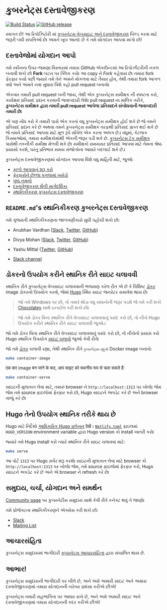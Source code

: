 # કુબરનેટ્સ દસ્તાવેજીકરણ

[![Build Status](https://api.travis-ci.org/kubernetes/website.svg?branch=master)](https://travis-ci.org/kubernetes/website)
[![GitHub release](https://img.shields.io/github/release/kubernetes/website.svg)](https://github.com/kubernetes/website/releases/latest)

સ્વાગત છે! આ રિપોઝિટોરી માં [કુબરનેટ્સ વેબસાઇટ અને દસ્તાવેજીકરણ](https://kubernetes.io/) બિલ્ડ કરવા માટે જરૂરી બધી સંપત્તિઓ છે। અમને ખૂબ આનંદ છે કે તમે યોગદાન આપવા માંગો છો!

## દસ્તાવેજોમાં યોગદાન આપો

તમે સ્ક્રીનના ઉપર-જમણા વિસ્તારમાં તમારા GitHub એકાઉન્ટમાં આ રિપોઝીટરીની નકલ બનાવી શકો છો **Fork** બટન પર ક્લિક કરો। આ copy ને *Fork* કહેવાય છે। તમારા fork ફેરફાર કર્યા પછી જ્યારે તમે તેને અમને મોકલવા માટે તૈયાર હોવ, તેથી તમારા fork આગળ વધો અને અમને નવા સુધારા વિશે કહો pull request બનાવો।

એકવાર તમારી pull request બની જાય, તેથી એક કુબરનેટ્સ સમીક્ષક ની સ્પષ્ટતા કરો, કાર્યક્ષમ પ્રતિસાદ પ્રદાન કરવાની જવાબદારી લેશે। pull request ના માલિક તરીકે, **કુબરનેટસ સમીક્ષક દ્વારા તમારી pull request આપેલા પ્રતિસાદને સંબોધવાની જવાબદારી તમારી છે।**

એ પણ નોંધ કરો કે તમારી પાસે એક કરતાં વધુ કુબરનેટ્સ સમીક્ષક હોઈ શકે છે જે તમને પ્રતિસાદ પ્રદાન કરે છે અથવા તમને કુબરનેટ્સ સમીક્ષક તરફથી પ્રતિસાદ પ્રાપ્ત થઈ શકે છે જે તમને પ્રતિસાદ આપવા માટે મૂળ રૂપે સોંપેલ એક કરતા અલગ છે.। વધુમાં, કેટલાક કિસ્સાઓમાં, તમારા સમીક્ષકોમાંથી એકની જરૂર પડી શકે છે. [કુબરનેટ્સ ટેક સમીક્ષક](https://github.com/kubernetes/website/wiki/Tech-reviewers) પાસેથી તકનીકી સમીક્ષા મેળવી શકે છે। સમીક્ષકો સમયસર પ્રતિસાદ આપવા માટે તેમના શ્રેષ્ઠ પ્રયાસો કરશે, પરંતુ પ્રતિભાવ સમય સંજોગોના આધારે બદલાઈ શકે છે.।

કુબરનેટ્સ દસ્તાવેજીકરણમાં યોગદાન આપવા વિશે વધુ માહિતી માટે, જુઓ:

* [ફાળો આપવાનું શરૂ કરો](https://kubernetes.io/docs/contribute/start/)
* [ફેરફારોને છેલ્લા પગલામાં ખસેડો](http://kubernetes.io/docs/contribute/intermediate#view-your-changes-locally)
* [પૃષ્ઠ નમૂનો](https://kubernetes.io/docs/contribute/style/page-content-types/)
* [દસ્તાવેજીકરણ શૈલી માર્ગદર્શિકા](http://kubernetes.io/docs/contribute/style/style-guide/)
* [સ્થાનિકીકરણ કુબરનેટ્સ દસ્તાવેજીકરણ](https://kubernetes.io/docs/contribute/localization/)

## `README.md`'s સ્થાનિકીકરણ કુબરનેટ્સ દસ્તાવેજીકરણ

તમે ગુજરાતી સ્થાનિકીકરણના જાળવણીકારો સુધી પહોંચી શકો છો:

* Anubhav Vardhan ([Slack](https://kubernetes.slack.com/archives/D0261C0A3R8), [Twitter](https://twitter.com/anubha_v_ardhan), [GitHub](https://github.com/anubha-v-ardhan))
* Divya Mohan ([Slack](https://kubernetes.slack.com/archives/D027R7BE804), [Twitter](https://twitter.com/Divya_Mohan02), [GitHub](https://github.com/divya-mohan0209))
* Yashu Mittal ([Twitter](https://twitter.com/mittalyashu77), [GitHub](https://github.com/mittalyashu))

* [Slack channel](https://kubernetes.slack.com/messages/kubernetes-docs-hi)

## ડોકરનો ઉપયોગ કરીને સ્થાનિક રીતે સાઇટ ચલાવવી

સ્થાનિક રીતે કુબરનેટ્સ વેબસાઇટ ચલાવવાની ભલામણ કરેલ રીત એ છે કે વિશિષ્ટ [ડોકર](https://docker.com) image ડોકરનો ઉપયોગ કરવો, જેમાં [Hugo](https://gohugo.io) સ્થિર સાઇટ જનરેટર સમાવેશ થાય છે।

> જો તમે Windows પર છો, તો તમારે થોડા વધુ સાધનોની જરૂર પડશે જે તમે કરી શકો [Chocolatey](https://chocolatey.org) સાથે ઇન્સ્ટોલ કરી શકો છો।

> જો તમે ડોકર વિના સ્થાનિક રીતે વેબસાઇટ ચલાવવાનું પસંદ કરો છો, તો નીચે Hugo ઉપયોગ કરીને સ્થાનિક રીતે સાઇટ ચલાવવી જુઓ.।

જો તમે ડોકર વિના સ્થાનિક રીતે વેબસાઇટ ચલાવવાનું પસંદ કરો છો, તો નીચેનો પ્રયાસ કરો Hugo સ્થાનિક ઉપયોગ [સાઇટ ચલાવો](#hugo-का-उपयोग-करते-हुए-स्थानीय-रूप-से-साइट-चलाना) જુઓ કેવી રીતે।

જો તમે [ડોકર](https://www.docker.com/get-started) ચલાવી રહ્યા, તેથી સ્થાનિક રીતે `કુબરનેટ્સ-હ્યુગો` Docker image બનાવો:

```bash
make container-image
```

एक बार image बन जाने के बाद, आप साइट को स्थानीय रूप से चला सकते हैं:

```bash
make container-serve
```

સાઇટની મુલાકાત લેવા માટે, તમારું browser ને `http://localhost:1313` પર ખોલો। જેમ જેમ તમે source ફાઇલોમાં ફેરફાર કરો છો, Hugo સાઇટને અપડેટ કરે છે અને browser તાજું કરે છે।

## Hugo તેનો ઉપયોગ સ્થાનિક તરીકે થાય છે

Hugo માટે નિર્દેશો [આધિકારિક Hugo પ્રલેખન](https://gohugo.io/getting-started/installing/) देखें। [`Netlify.toml`](netlify.toml#L9) ફાઇલમાં `HUGO_VERSION` environment variable દ્વારા Hugo version કો install ખાતરી કરો।

જ્યારે તમે Hugo install કરો ત્યારે સ્થાનિક રીતે સાઇટ ચલાવવા માટે:

```bash
make serve
```

આ પોર્ટ `1313` પર Hugo સર્વર શરૂ કરશે। સાઇટની મુલાકાત લેવા માટે browser કો `http://localhost:1313` પર ખોલો। જેમ, તમે source ફાઇલોમાં ફેરફાર કરો, Hugo સાઇટને અપડેટ કરે છે અને એ browser ને refresh કરે છે।

## સમુદાય, ચર્ચા, યોગદાન અને સમર્થન

[Community page](http://kubernetes.io/community/) પર કુબરનેટીસ સમુદાય સાથે કેવી રીતે કનેક્ટ થવું તે જાણો।

તમે પ્રોજેક્ટના સ્થાનિકીકરણને ઍક્સેસ કરી શકો છો:

- [Slack](https://kubernetes.slack.com/messages/sig-docs)
- [Mailing List](https://groups.google.com/forum/#!forum/kubernetes-sig-docs)

## આચારસંહિતા

કુબરનેટ્સ સમુદાયમાં ભાગીદારી [કુબરનેટ્સ આચારસંહિતા](https://github.com/cncf/foundation/blob/master/code-of-conduct-languages/hi.md) દ્વારા સંચાલિત થાય છે.

## આભાર!

કુબરનેટ્સ સમુદાયની ભાગીદારી પર ખીલે છે, અને અમે અમારી સાઇટ અને અમારા દસ્તાવેજીકરણમાં તમારા યોગદાનની ખરેખર પ્રશંસા કરીએ છીએ!

કુબરનેટ્સ તમારી સહભાગિતા પર આધાર રાખે છે, અને અમે અમારી સાઇટ અને દસ્તાવેજીકરણમાં તમારા યોગદાનની કદર કરીએ છીએ!